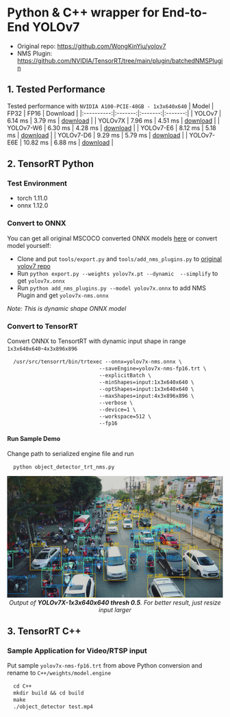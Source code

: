 # Python & C++ wrapper for End-to-End YOLOv7
- Original repo: https://github.com/WongKinYiu/yolov7
- NMS Plugin: https://github.com/NVIDIA/TensorRT/tree/main/plugin/batchedNMSPlugin
## 1. Tested Performance
Tested performance with ```NVIDIA A100-PCIE-40GB - 1x3x640x640```
|    Model   |   FP32  |   FP16  |   Download  |
|:----------:|:-------:|:-------:|:-------:|
|   YOLOv7   |   6.14 ms  |   3.79 ms  |   [download](https://drive.google.com/file/d/1BrB4mAX71pA5cl3_NgCazgDF5WP9xUYh/view?usp=sharing)  |
|   YOLOv7X  |   7.96 ms  |   4.51 ms  |   [download](https://drive.google.com/file/d/1c4gp_m_u0Zoo7N8mIQsErwnPxVkU4-bJ/view?usp=sharing)  |
|  YOLOv7-W6 |   6.30 ms  |   4.28 ms  |   [download](https://drive.google.com/file/d/1lth50WR-71SKfDUTW9cMTezF0iDOoKAx/view?usp=sharing)  |
|  YOLOv7-E6 |   8.12 ms  |   5.18 ms  |   [download](https://drive.google.com/file/d/1PQj4iKjhNjd5kz6BXHhqp6HhfCnbjeqk/view?usp=sharing)  |
|  YOLOv7-D6 |   9.29 ms  |   5.79 ms  |   [download](https://drive.google.com/file/d/1R_Gc8NtBPXdiAnP0qsSFxRv__FikNJe0/view?usp=sharing)  |
|  YOLOv7-E6E |   10.82 ms  |   6.88 ms  |   [download](https://drive.google.com/file/d/1au_ZplYP2m2JkayIuDE1ygMNOaV5zjFe/view?usp=sharing)  |

## 2. TensorRT Python
### Test Environment
- torch 1.11.0
- onnx 1.12.0

### Convert to ONNX
You can get all original MSCOCO converted ONNX models [here](https://drive.google.com/drive/folders/15hUBefQv28FJ-yfw_Wpvlbu23WeY5E2S?usp=sharing)
or convert model yourself:
- Clone and put ```tools/export.py``` and ```tools/add_nms_plugins.py``` to [original yolov7 repo](https://github.com/WongKinYiu/yolov7)
- Run ```python export.py --weights yolov7x.pt --dynamic  --simplify``` to get ```yolov7x.onnx```
- Run ```python add_nms_plugins.py --model yolov7x.onnx``` to add NMS Plugin and get ```yolov7x-nms.onnx```

<i> Note: This is dynamic shape ONNX model </i>
### Convert to TensorRT
Convert ONNX to TensortRT with dynamic input shape in range ```1x3x640x640```-```4x3x896x896```
```
  /usr/src/tensorrt/bin/trtexec --onnx=yolov7x-nms.onnx \
                              --saveEngine=yolov7x-nms-fp16.trt \
                              --explicitBatch \
                              --minShapes=input:1x3x640x640 \
                              --optShapes=input:1x3x640x640 \
                              --maxShapes=input:4x3x896x896 \
                              --verbose \
                              --device=1 \
                              --workspace=512 \
                              --fp16
```
#### Run Sample Demo
Change path to serialized engine file and run 
```
  python object_detector_trt_nms.py
```
<p align="center">
  <img src="Python/output/result-640.jpg" width="960"> <br>
  <i> Output of <b>YOLOv7X-1x3x640x640 thresh 0.5</b>. For better result, just resize input larger</i>
</p>

## 3. TensorRT C++
### Sample Application for Video/RTSP input
Put sample ```yolov7x-nms-fp16.trt``` from above Python conversion and rename to ```C++/weights/model.engine```
```
  cd C++
  mkdir build && cd build
  make
  ./object_detector test.mp4
```
